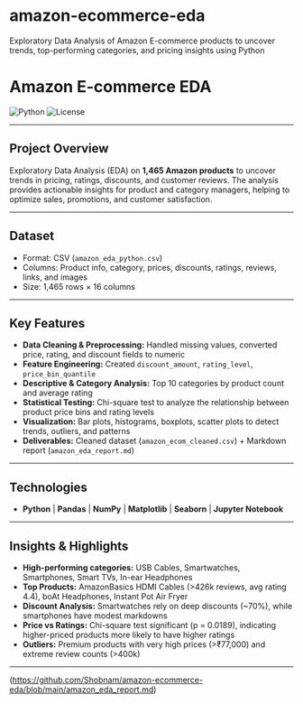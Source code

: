 # amazon-ecommerce-eda
Exploratory Data Analysis of Amazon E-commerce products to uncover trends, top-performing categories, and pricing insights using Python
# Amazon E-commerce EDA

![Python](https://img.shields.io/badge/python-3.10-blue)
![License](https://img.shields.io/badge/license-MIT-green)

---

## Project Overview
Exploratory Data Analysis (EDA) on **1,465 Amazon products** to uncover trends in pricing, ratings, discounts, and customer reviews. The analysis provides actionable insights for product and category managers, helping to optimize sales, promotions, and customer satisfaction.

---

## Dataset
- Format: CSV (`amazon_eda_python.csv`)  
- Columns: Product info, category, prices, discounts, ratings, reviews, links, and images  
- Size: 1,465 rows × 16 columns  

---

## Key Features
- **Data Cleaning & Preprocessing:** Handled missing values, converted price, rating, and discount fields to numeric  
- **Feature Engineering:** Created `discount_amount`, `rating_level`, `price_bin_quantile`  
- **Descriptive & Category Analysis:** Top 10 categories by product count and average rating  
- **Statistical Testing:** Chi-square test to analyze the relationship between product price bins and rating levels  
- **Visualization:** Bar plots, histograms, boxplots, scatter plots to detect trends, outliers, and patterns  
- **Deliverables:** Cleaned dataset (`amazon_ecom_cleaned.csv`) + Markdown report (`amazon_eda_report.md`)  

---

## Technologies
- **Python** | **Pandas** | **NumPy** | **Matplotlib** | **Seaborn** | **Jupyter Notebook**

---

## Insights & Highlights
- **High-performing categories:** USB Cables, Smartwatches, Smartphones, Smart TVs, In-ear Headphones  
- **Top Products:** AmazonBasics HDMI Cables (>426k reviews, avg rating 4.4), boAt Headphones, Instant Pot Air Fryer  
- **Discount Analysis:** Smartwatches rely on deep discounts (~70%), while smartphones have modest markdowns  
- **Price vs Ratings:** Chi-square test significant (p = 0.0189), indicating higher-priced products more likely to have higher ratings  
- **Outliers:** Premium products with very high prices (>₹77,000) and extreme review counts (>400k)  

---
(https://github.com/Shobnam/amazon-ecommerce-eda/blob/main/amazon_eda_report.md)


